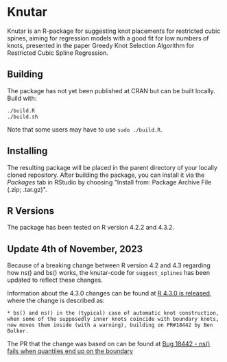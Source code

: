 # Knutar
Knutar is an R-package for suggesting knot placements for restricted cubic spines, aiming for regression models with a good fit for low numbers of knots, presented in the paper Greedy Knot Selection Algorithm for Restricted Cubic Spline Regression. 

## Building

The package has not yet been published at CRAN but can be built locally. Build with:

```
./build.R
./build.sh
```

Note that some users may have to use ```sudo ./build.R```.

## Installing
The resulting package will be placed in the parent directory of your locally cloned repository. After building the package, you can install it via the _Packages_ tab in RStudio by choosing "Install from: Package Archive File (.zip; .tar.gz)". 

## R Versions
The package has been tested on R version 4.2.2 and 4.3.2.

## Update 4th of November, 2023

Because of a breaking change between R version 4.2 and 4.3 regarding how ns() and bs()
works, the knutar-code for ```suggest_splines``` has been updated to reflect
these changes.

Information about the 4.3.0 changes can be found at [R 4.3.0 is released](https://stat.ethz.ch/pipermail/r-announce/2023/000691.html), where the change is described as:

    * bs() and ns() in the (typical) case of automatic knot construction, when some of the supposedly inner knots coincide with boundary knots, now moves them inside (with a warning), building on PR#18442 by Ben Bolker.

The PR that the change was based on can be found at
[Bug 18442 - ns() fails when quantiles end up on the boundary](https://bugs.r-project.org/show_bug.cgi?id=18442)
